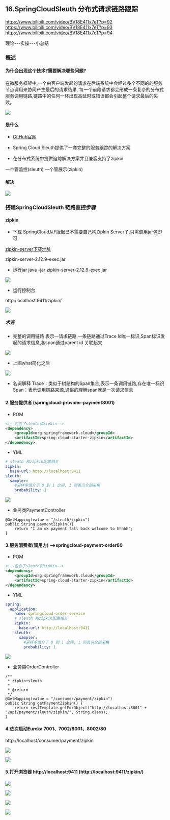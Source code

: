 ## 16.SpringCloudSleuth 分布式请求链路跟踪
https://www.bilibili.com/video/BV18E411x7eT?p=92
https://www.bilibili.com/video/BV18E411x7eT?p=93
https://www.bilibili.com/video/BV18E411x7eT?p=94


理论---实操---小总结


### 概述
#### 为什会出现这个技术?需要解决哪些问题?
  
  在微服务框架中,一个由客户端发起的请求在后端系统中会经过多个不同的的服务节点调用来协同产生最后的请求结果,
每一个前段请求都会形成一条复杂的分布式服务调用链路,链路中的任何一环出现高延时或错误都会引起整个请求最后的失败。

![](https://img2020.cnblogs.com/blog/1231979/202008/1231979-20200814132353318-1923750681.png)


#### 是什么
- [GitHub官网](https://github.com/spring-cloud/spring-cloud-sleuth)

- Spring Cloud Sleuth提供了一套完整的服务跟踪的解决方案

- 在分布式系统中提供追踪解决方案并且兼容支持了zipkin

一个管监控(sleuth) 一个管展示(zipkin)


#### 解决
![](https://img2020.cnblogs.com/blog/1231979/202008/1231979-20200814132739708-781953830.png)



### 搭建SpringCloudSleuth 链路监控步骤
#### zipkin

- 下载
SpringCloud从F版起已不需要自己构Zipkin Server了,只需调用jar包即可

[zipkin-server下载地址](https://dl.bintray.com/openzipkin/maven/io/zipkin/java/zipkin-server/)

zipkin-server-2.12.9-exec.jar


- 运行jar
java -jar zipkin-server-2.12.9-exec.jar

![](https://img2020.cnblogs.com/blog/1231979/202008/1231979-20200830221740721-1188189457.png)


- 运行控制台

http:/localhost:9411/zipkin/

![](https://img2020.cnblogs.com/blog/1231979/202008/1231979-20200814134407240-1237643644.png)


##### 术语
- 完整的调用链路
表示一请求链路,一条链路通过Trace Id唯一标识,Span标识发起的请求信息,各span通过parent id 关联起来

![](https://img2020.cnblogs.com/blog/1231979/202008/1231979-20200814133629733-2080379585.png)

    
- 上图what简化之后

![](https://img2020.cnblogs.com/blog/1231979/202008/1231979-20200814133843983-390492175.png)


- 名词解释
Trace：类似于树结构的Span集合,表示一条调用链路,存在唯一标识
Span：表示调用链路来源,通俗的理解span就是一次请求信息    



#### 2.服务提供者 (springcloud-provider-payment8001)

- POM
```xml
<!--包含了sleuth和zipkin-->
<dependency>
    <groupId>org.springframework.cloud</groupId>
    <artifactId>spring-cloud-starter-zipkin</artifactId>
</dependency>
```

- YML
```yml
# sleuth 和zipkin配置相关
zipkin:
  base-url: http://localhost:9411
sleuth:
  sampler:
    #采样率值介于 0 到 1 之间, 1 则表示全部采集
    probability: 1

```
![](https://img2020.cnblogs.com/blog/1231979/202008/1231979-20200814185622596-1329988956.png)


- 业务类PaymentController
```
@GetMapping(value = "/sleuth/zipkin")
public String paymentZipkin(){
    return "I am ok payment fall back welcome to hhhhh";
}
```



#### 3.服务消费者(调用方) -->springcloud-payment-order80

- POM
```xml
<!--包含了sleuth和zipkin-->
<dependency>
    <groupId>org.springframework.cloud</groupId>
    <artifactId>spring-cloud-starter-zipkin</artifactId>
</dependency>
```


- YML
```yml
spring:
  application:
    name: springcloud-order-service
    # sleuth 和zipkin配置相关
    zipkin:
      base-url: http://localhost:9411
    sleuth:
      sampler:
        #采样率值介于 0 到 1 之间, 1 则表示全部采集
        probability: 1
```


![](https://img2020.cnblogs.com/blog/1231979/202008/1231979-20200814190917688-88202251.png)


- 业务类OrderController
```
/**
 * zipkin+sleuth
 *
 * @return
 */
@GetMapping(value = "/consumer/payment/zipkin")
public String getPaymentZipkin() {
    return restTemplate.getForObject("http://localhost:8001" + "/api/payment/sleuth/zipkin/", String.class);
}
```


#### 4.依次启动Eureka 7001、7002/8001、8002/80

http://localhost/consumer/payment/zipkin

![](https://img2020.cnblogs.com/blog/1231979/202008/1231979-20200815124606973-30668949.png)

![](https://img2020.cnblogs.com/blog/1231979/202008/1231979-20200815124355177-670878469.png)


#### 5.打开浏览器 http://localhost:9411 (http://localhost:9411/zipkin/)
![](https://img2020.cnblogs.com/blog/1231979/202008/1231979-20200815133054024-1548855675.png)

![](https://img2020.cnblogs.com/blog/1231979/202008/1231979-20200815133155519-1103981612.png)

![](https://img2020.cnblogs.com/blog/1231979/202008/1231979-20200815133227904-1378527709.png)

![](https://img2020.cnblogs.com/blog/1231979/202008/1231979-20200815143303549-408130383.png)
